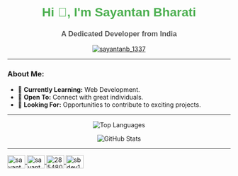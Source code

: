 <h1 align="center" style="font-family: 'Arial', sans-serif; color: #4CAF50;">Hi 👋, I'm Sayantan Bharati</h1>
<h3 align="center" style="font-family: 'Verdana', sans-serif; color: #555;">A Dedicated Developer from India</h3>

<p align="center">
  <a href="https://twitter.com/sayantanb_1337" target="blank">
    <img src="https://img.shields.io/twitter/follow/sayantanb_1337?logo=twitter&style=for-the-badge" alt="sayantanb_1337" />
  </a>
</p>

---

### About Me:
- 🌱 **Currently Learning:** Web Development.  
- 🤝 **Open To:** Connect with great individuals.
- 👯 **Looking For:** Opportunities to contribute to exciting projects.  

---
<p align="center">
  <img src="https://github-readme-stats.vercel.app/api/top-langs?username=sayantan-b-dev&show_icons=true&locale=en&layout=compact&theme=radical" alt="Top Languages" />
</p>

<p align="center">
  <img src="https://github-readme-stats.vercel.app/api?username=sayantan-b-dev&show_icons=true&locale=en&theme=radical" alt="GitHub Stats" />
</p>

---
<p align="left">
  <a href="https://twitter.com/sayantanb_1337" target="blank">
    <img align="center" src="https://raw.githubusercontent.com/rahuldkjain/github-profile-readme-generator/master/src/images/icons/Social/twitter.svg" alt="sayantanb_1337" height="30" width="40" />
  </a>
  <a href="https://linkedin.com/in/sayantan bharati" target="blank">
    <img align="center" src="https://raw.githubusercontent.com/rahuldkjain/github-profile-readme-generator/master/src/images/icons/Social/linked-in-alt.svg" alt="sayantan bharati" height="30" width="40" />
  </a>
  <a href="https://stackoverflow.com/users/28548093" target="blank">
    <img align="center" src="https://raw.githubusercontent.com/rahuldkjain/github-profile-readme-generator/master/src/images/icons/Social/stack-overflow.svg" alt="28548093" height="30" width="40" />
  </a>
  <a href="https://instagram.com/sbdev10100111001" target="blank">
    <img align="center" src="https://raw.githubusercontent.com/rahuldkjain/github-profile-readme-generator/master/src/images/icons/Social/instagram.svg" alt="sbdev10100111001" height="30" width="40" />
  </a>
</p>
